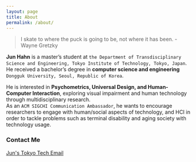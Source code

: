 ```yaml
---
layout: page
title: About
permalink: /about/
---
```


> I skate to where the puck is going to be, not where it has been. -Wayne Gretzky

**Jun Hahn**  is a master’s student at `the Department of Transdisciplinary Science and Engineering, Tokyo Institute of Technology, Tokyo, Japan`.  
He received a bachelor’s degree in **computer science and engineering** `Dongguk University, Seoul, Republic of Korea`.  

He is interested in **Psychometrics, Universal Design, and Human-Computer Interaction**, exploring visual impairment and human technology through multidisciplinary research.  
As an `ACM SIGCHI Communication Ambassador`, he wants to encourage researchers to engage with human/social aspects of technology, and HCI in order to tackle problems such as terminal disability and aging society with technology usage.  


### Contact Me

[Jun's Tokyo Tech Email](mailto:han.j.ag@m.titech.ac.jp)